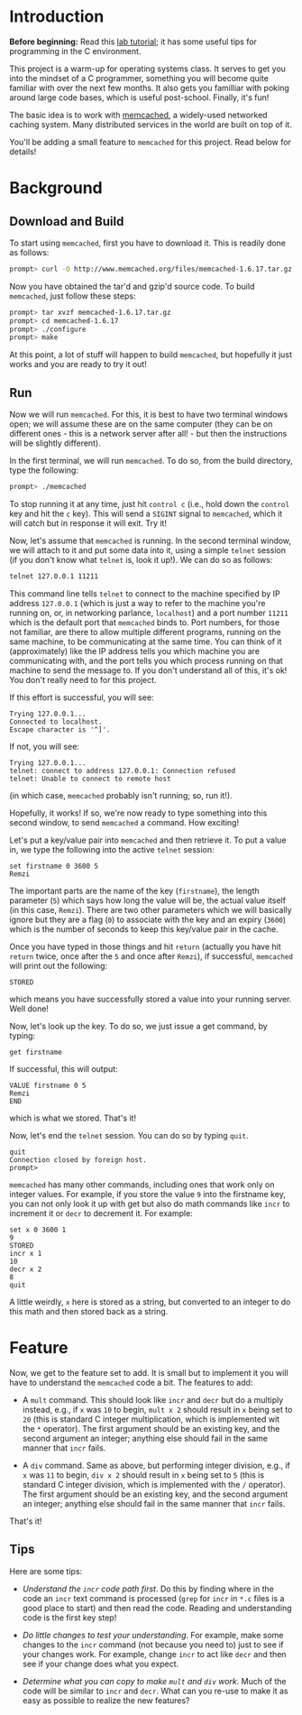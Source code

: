 
# Introduction

**Before beginning:** Read this [lab tutorial](http://pages.cs.wisc.edu/~remzi/OSTEP/lab-tutorial.pdf); it has some useful tips for programming in the C environment.

This project is a warm-up for operating systems class. It serves to get you into the mindset of a C programmer, something you will become quite familiar with over the next few months. It also gets you familliar with poking around large code bases, which is useful post-school. Finally, it's fun!

The basic idea is to work with [memcached](https://memcached.org/), a widely-used networked caching system. Many distributed services in the world are built on top of it.

You'll be adding a small feature to `memcached` for this project. Read below for details!

# Background

## Download and Build

To start using `memcached`, first you have to download it. This is readily done as follows:

```sh
prompt> curl -O http://www.memcached.org/files/memcached-1.6.17.tar.gz
```

Now you have obtained the tar'd and gzip'd source code. To build `memcached`, just follow these steps:

```sh
prompt> tar xvzf memcached-1.6.17.tar.gz
prompt> cd memcached-1.6.17
prompt> ./configure
prompt> make
```

At this point, a lot of stuff will happen to build `memcached`, but hopefully it just works and you are ready to try it out!

## Run

Now we will run `memcached`. For this, it is best to have two terminal windows open; we will assume these are on the same computer (they can be on different ones - this is a network server after all! - but then the instructions will be slightly different).

In the first terminal, we will run `memcached`. To do so, from the build directory, type the following:

```sh
prompt> ./memcached
```

To stop running it at any time, just hit `control c` (i.e., hold down the `control` key and hit the `c` key). This will send a `SIGINT` signal to `memcached`, which it will catch but in response it will exit. Try it!

Now, let's assume that `memcached` is running. In the second terminal window, we will attach to it and put some data into it, using a simple `telnet` session (if you don't know what `telnet` is, look it up!). We can do so as follows:

```sh
telnet 127.0.0.1 11211
```

This command line tells `telnet` to connect to the machine specified by IP address `127.0.0.1` (which is just a way to refer to the machine you're running on, or, in networking parlance, `localhost`) and a port number `11211` which is the default port that `memcached` binds to. Port numbers, for those not familiar, are there to allow multiple different programs, running on the same machine, to be communicating at the same time. You can think of it (approximately) like the IP address tells you which machine you are communicating with, and the port tells you which process running on that machine to send the message to. If you don't understand all of this, it's ok! You don't really need to for this project.

If this effort is successful, you will see:
```
Trying 127.0.0.1...
Connected to localhost.
Escape character is '^]'.
```

If not, you will see:
```
Trying 127.0.0.1...
telnet: connect to address 127.0.0.1: Connection refused
telnet: Unable to connect to remote host
```
(in which case, `memcached` probably isn't running; so, run it!).

Hopefully, it works! If so, we're now ready to type something into this second window, to send `memcached` a command. How exciting!

Let's put a key/value pair into `memcached` and then retrieve it. To put a value in, we type the following into the active `telnet` session:

```
set firstname 0 3600 5
Remzi
```

The important parts are the name of the key (`firstname`), the length parameter (`5`) which says how long the value will be, the actual value itself (in this case, `Remzi`). There are two other parameters which we will basically ignore but they are a flag (`0`) to associate with the key and an expiry (`3600`) which is the number of seconds to keep this key/value pair in the cache.

Once you have typed in those things and hit `return` (actually you have hit `return` twice, once after the `5` and once after `Remzi`), if successful, `memcached` will print out the following:

```
STORED
```

which means you have successfully stored a value into your running server. Well done!

Now, let's look up the key. To do so, we just issue a get command, by typing:

```
get firstname
```

If successful, this will output:
```
VALUE firstname 0 5
Remzi
END
```

which is what we stored. That's it!

Now, let's end the `telnet` session. You can do so by typing `quit`.

```
quit
Connection closed by foreign host.
prompt>
```

`memcached` has many other commands, including ones that work only on integer values. For example, if you store the value `9` into the firstname key, you can not only look it up with get but also do math commands like `incr` to increment it or `decr` to decrement it. For example:

```
set x 0 3600 1
9
STORED
incr x 1
10
decr x 2
8
quit
```

A little weirdly, `x` here is stored as a string, but converted to an integer to do this math and then stored back as a string.

# Feature

Now, we get to the feature set to add. It is small but to implement it you will have to understand the `memcached` code a bit. The features to add:

- A `mult` command. This should look like `incr` and `decr` but do a multiply instead, e.g., if `x` was `10` to begin, `mult x 2` should result in `x` being set to `20` (this is standard C integer multiplication, which is implemented wit the `*` operator). The first argument should be an existing key, and the second argument an integer; anything else should fail in the same manner that `incr` fails. 

- A `div` command. Same as above, but performing integer division, e.g., if `x` was `11` to begin, `div x 2` should result in `x` being set to `5` (this is standard C integer division, which is implemented with the `/` operator). The first argument should be an existing key, and the second argument an integer; anything else should fail in the same manner that `incr` fails. 

That's it! 

## Tips

Here are some tips:

- *Understand the `incr` code path first*. Do this by finding where in the code an `incr` text command is processed (`grep` for `incr` in `*.c` files is a good place to start) and then read the code. Reading and understanding code is the first key step!

- *Do little changes to test your understanding*. For example, make some changes to the `incr` command (not because you need to) just to see if your changes work. For example, change `incr` to act like `decr` and then see if your change does what you expect.

- *Determine what you can copy to make `mult` and `div` work*. Much of the code will be similar to `incr` and `decr`. What can you re-use to make it as easy as possible to realize the new features?




